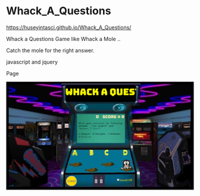 # Whack_A_Questions

https://huseyintasci.github.io/Whack_A_Questions/

Whack a Questions Game like Whack a Mole ..

Catch the mole for the right answer.

javascript and jquery

Page

![alt text](https://github.com/HUSEYINTASCI/Whack_A_Questions/blob/master/assets/images/W.PNG)


